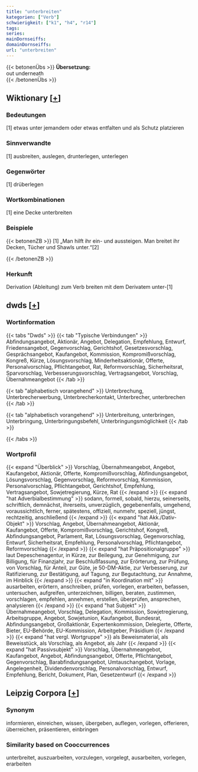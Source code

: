 ```yaml
---
title: "unterbreiten"
kategorien: ["Verb"]
schwierigkeit: ["k1", "h4", "r14"]
tags:
series:
mainDornseiffs:
domainDornseiffs:
url: "unterbreiten"
---
```


{{< betonenÜbs >}}
**Übersetzung:**  
out underneath  
{{< /betonenÜbs >}}

## Wiktionary [[+](https://de.wiktionary.org/wiki/unterbreiten)]

### Bedeutungen
[1] etwas unter jemandem oder etwas entfalten und als Schutz platzieren  

### Sinnverwandte
[1] ausbreiten, auslegen, drunterlegen, unterlegen  

### Gegenwörter
[1] drüberlegen  

### Wortkombinationen
[1] eine Decke unterbreiten  

### Beispiele
{{< betonenZB >}}
[1] „Man hilft ihr ein- und aussteigen. Man breitet ihr Decken, Tücher und Shawls unter.“[2]  

{{< /betonenZB >}}
### Herkunft
Derivation (Ableitung) zum Verb breiten mit dem Derivatem unter-[1]  



## dwds [[+](https://www.dwds.de/wb/unterbreiten)]

### Wortinformation
{{< tabs "Dwds" >}}
{{< tab "Typische Verbindungen" >}}
Abfindungsangebot, Aktionär, Angebot, Delegation, Empfehlung, Entwurf, Friedensangebot, Gegenvorschlag, Gerichtshof, Gesetzesvorschlag, Gesprächsangebot, Kaufangebot, Kommission, Kompromißvorschlag, Kongreß, Kürze, Lösungsvorschlag, Minderheitsaktionär, Offerte, Personalvorschlag, Pflichtangebot, Rat, Reformvorschlag, Sicherheitsrat, Sparvorschlag, Verbesserungsvorschlag, Vertragsangebot, Vorschlag, Übernahmeangebot
{{< /tab >}}

{{< tab "alphabetisch vorangehend" >}}
Unterbrechung, Unterbrecherwerbung, Unterbrecherkontakt, Unterbrecher, unterbrechen
{{< /tab >}}

{{< tab "alphabetisch vorangehend" >}}
Unterbreitung, unterbringen, Unterbringung, Unterbringungsbefehl, Unterbringungsmöglichkeit
{{< /tab >}}

{{< /tabs >}}

### Wortprofil
{{< expand "Überblick" >}} Vorschlag, Übernahmeangebot, Angebot, Kaufangebot, Aktionär, Offerte, Kompromißvorschlag, Abfindungsangebot, Lösungsvorschlag, Gegenvorschlag, Reformvorschlag, Kommission, Personalvorschlag, Pflichtangebot, Gerichtshof, Empfehlung, Vertragsangebot, Sowjetregierung, Kürze, Rat {{< /expand >}}
{{< expand "hat Adverbialbestimmung" >}} sodann, formell, sobald, hierzu, seinerseits, schriftlich, demnächst, ihrerseits, unverzüglich, gegebenenfalls, umgehend, voraussichtlich, ferner, spätestens, offiziell, nunmehr, speziell, jüngst, rechtzeitig, anschließend {{< /expand >}}
{{< expand "hat Akk./Dativ-Objekt" >}} Vorschlag, Angebot, Übernahmeangebot, Aktionär, Kaufangebot, Offerte, Kompromißvorschlag, Gerichtshof, Kongreß, Abfindungsangebot, Parlament, Rat, Lösungsvorschlag, Gegenvorschlag, Entwurf, Sicherheitsrat, Empfehlung, Personalvorschlag, Pflichtangebot, Reformvorschlag {{< /expand >}}
{{< expand "hat Präpositionalgruppe" >}} laut Depeschenagentur, in Kürze, zur Beilegung, zur Genehmigung, zur Billigung, für Finanzjahr, zur Beschlußfassung, zur Erörterung, zur Prüfung, von Vorschlag, für Anteil, zur Güte, je 50-DM-Aktie, zur Verbesserung, zur Ratifizierung, zur Bestätigung, auf Tagung, zur Begutachtung, zur Annahme, im Hinblick {{< /expand >}}
{{< expand "in Koordination mit" >}} ausarbeiten, erörtern, anschreiben, prüfen, vorlegen, erarbeiten, befassen, untersuchen, aufgreifen, unterzeichnen, billigen, beraten, zustimmen, vorschlagen, empfehlen, annehmen, erstellen, überprüfen, ansprechen, analysieren {{< /expand >}}
{{< expand "hat Subjekt" >}} Übernahmeangebot, Vorschlag, Delegation, Kommission, Sowjetregierung, Arbeitsgruppe, Angebot, Sowjetunion, Kaufangebot, Bundesrat, Abfindungsangebot, Großaktionär, Expertenkommission, Delegierte, Offerte, Bieter, EU-Behörde, EU-Kommission, Arbeitgeber, Präsidium {{< /expand >}}
{{< expand "hat vergl. Wortgruppe" >}} als Beweismaterial, als Beweisstück, als Vorschlag, als Angebot, als Jahr {{< /expand >}}
{{< expand "hat Passivsubjekt" >}} Vorschlag, Übernahmeangebot, Kaufangebot, Angebot, Abfindungsangebot, Offerte, Pflichtangebot, Gegenvorschlag, Barabfindungsangebot, Umtauschangebot, Vorlage, Angelegenheit, Dividendenvorschlag, Personalvorschlag, Entwurf, Empfehlung, Bericht, Dokument, Plan, Gesetzentwurf {{< /expand >}}

## Leipzig Corpora [[+](https://corpora.uni-leipzig.de/en/res?word=unterbreiten&corpusId=deu_newscrawl-public_2018)]


### Synonym
informieren, einreichen, wissen, übergeben, auflegen, vorlegen, offerieren, überreichen, präsentieren, einbringen


### Similarity based on Cooccurrences
unterbreitet, auszuarbeiten, vorzulegen, vorgelegt, ausarbeiten, vorlegen, erarbeiten

